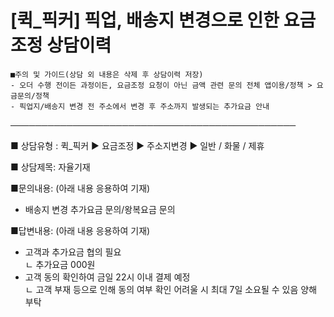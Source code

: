 # [퀵_픽커] 픽업, 배송지 변경으로 인한 요금 조정 상담이력

```
■주의 및 가이드(상담 외 내용은 삭제 후 상담이력 저장)  
- 오더 수행 전이든 과정이든, 요금조정 요청이 아닌 금액 관련 문의 전체 앱이용/정책 > 요금문의/정책  
- 픽업지/배송지 변경 전 주소에서 변경 후 주소까지 발생되는 추가요금 안내
```

──────────────────────────────────────────────

■ 상담유형 : 퀵\_픽커 ▶ 요금조정 ▶ 주소지변경 ▶ 일반 / 화물 / 제휴

■ 상담제목: 자율기재

■문의내용: (아래 내용 응용하여 기재)  
- 배송지 변경 추가요금 문의/왕복요금 문의

■답변내용: (아래 내용 응용하여 기재)  
- 고객과 추가요금 협의 필요  
ㄴ 추가요금 000원   
- 고객 동의 확인하여 금일 22시 이내 결제 예정   
ㄴ 고객 부재 등으로 인해 동의 여부 확인 어려울 시 최대 7일 소요될 수 있음 양해 부탁